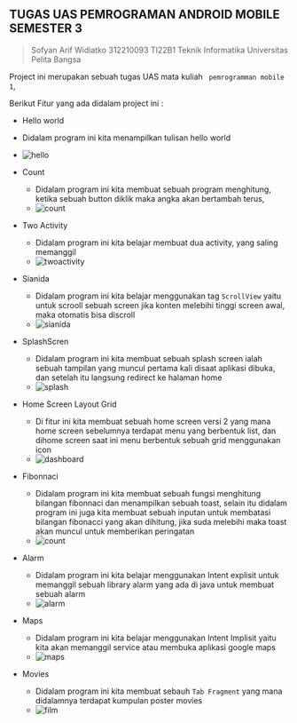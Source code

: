 ## TUGAS UAS PEMROGRAMAN ANDROID MOBILE SEMESTER 3

> Sofyan Arif Widiatko 312210093 TI22B1 Teknik Informatika Universitas Pelita Bangsa 

Project ini merupakan sebuah tugas UAS mata kuliah ` pemrogramman mobile 1`, 

Berikut Fitur yang ada didalam project ini :
-  Hello world
  - Didalam program ini kita menampilkan tulisan hello world
  - ![hello](https://github.com/sofyanarifwdk/sofyanarifwdk/assets/79274212/5adb1f21-0ae6-4727-b0db-d7bfdcaff1be)
    
- Count
  - Didalam program ini kita membuat sebuah program menghitung, ketika sebuah button diklik maka angka akan bertambah terus,
  - ![count](https://github.com/sofyanarifwdk/sofyanarifwdk/assets/79274212/d1e9dc0d-d3b9-41a3-b882-1a20da4a71cf)

- Two Activity
  - Didalam program ini kita belajar membuat dua activity, yang saling memanggil
  - ![twoactivity](https://github.com/sofyanarifwdk/sofyanarifwdk/assets/79274212/eace2570-1357-4296-b21b-aaf4cf1e9f25)


- Sianida
  - Didalam program ini kita belajar menggunakan tag `ScrollView` yaitu untuk scrooll sebuah screen jika konten melebihi tinggi screen awal, maka otomatis bisa discroll
  - ![sianida](https://github.com/sofyanarifwdk/sofyanarifwdk/assets/79274212/0e663c47-1358-4f33-9a68-2fe0b7badbca)


- SplashScren
  - Didalam program ini kita membuat sebuah splash screen ialah sebuah tampilan yang muncul pertama kali disaat aplikasi dibuka, dan setelah itu langsung redirect ke halaman home
  - ![splash](https://github.com/sofyanarifwdk/sofyanarifwdk/assets/79274212/37816fbf-d847-48f7-8735-6e4e7d923e07)


- Home Screen Layout Grid
  - Di fitur ini kita membuat sebuah home screen versi 2 yang mana home screen sebelumnya terdapat menu yang berbentuk list, dan dihome screen saat ini menu berbentuk sebuah grid menggunakan icon
  - ![dashboard](https://github.com/sofyanarifwdk/sofyanarifwdk/assets/79274212/c92e89d3-bae5-4bea-bba9-225b819b0956)


- Fibonnaci
  - Didalam program ini kita membuat sebuah fungsi menghitung bilangan fibonnaci dan menampilkan sebuah toast, selain itu didalam program ini juga kita membuat sebuah inputan untuk membatasi  bilangan fibonacci yang akan dihitung, jika suda melebihi maka toast akan muncul untuk memberikan peringatan
  - ![count](https://github.com/sofyanarifwdk/sofyanarifwdk/assets/79274212/d1e9dc0d-d3b9-41a3-b882-1a20da4a71cf)

 
- Alarm
  - Didalam program ini kita belajar menggunakan Intent explisit untuk memanggil sebuah library alarm yang ada di java untuk membuat sebuah alarm
  - ![alarm](https://github.com/sofyanarifwdk/sofyanarifwdk/assets/79274212/a07512a5-aca9-4905-819f-494d5e372e98)


- Maps
   - Didalam program ini kita belajar menggunakan Intent Implisit yaitu kita akan memanggil service atau membuka aplikasi google maps
   - ![maps](https://github.com/sofyanarifwdk/sofyanarifwdk/assets/79274212/3cb529e4-003d-4e63-8c92-1e20b3f8f83a)


- Movies
  - Didalam program ini kita membuat sebauh `Tab Fragment` yang mana didalamnya terdapat kumpulan poster movies
  - ![film](https://github.com/sofyanarifwdk/sofyanarifwdk/assets/79274212/28b78283-c738-4cd6-92cb-50ec93dbbea5)
